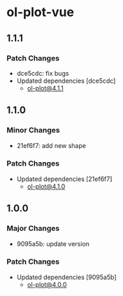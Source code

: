 # ol-plot-vue

## 1.1.1

### Patch Changes

- dce5cdc: fix bugs
- Updated dependencies [dce5cdc]
  - ol-plot@4.1.1

## 1.1.0

### Minor Changes

- 21ef6f7: add new shape

### Patch Changes

- Updated dependencies [21ef6f7]
  - ol-plot@4.1.0

## 1.0.0

### Major Changes

- 9095a5b: update version

### Patch Changes

- Updated dependencies [9095a5b]
  - ol-plot@4.0.0
